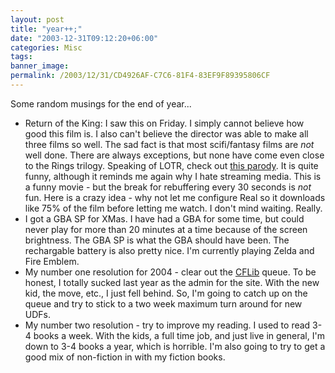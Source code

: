 ```yaml
---
layout: post
title: "year++;"
date: "2003-12-31T09:12:20+06:00"
categories: Misc 
tags: 
banner_image: 
permalink: /2003/12/31/CD4926AF-C7C6-81F4-83EF9F89395806CF
---
```


Some random musings for the end of year...

<ul>
<li>Return of the King: I saw this on Friday. I simply cannot believe how good this film is. I also can't believe the director was able to make all three films so well. The sad fact is that most scifi/fantasy films are <i>not</i> well done. There are always exceptions, but none have come even close to the Rings trilogy. Speaking of LOTR, check out <a href="http://atomfilms.shockwave.com/af/content/lord_rhymes">this parody</a>. It is quite funny, although it reminds me again why I hate streaming media. This is a funny movie - but the break for rebuffering every 30 seconds is <i>not</i> fun. Here is a crazy idea - why not let me configure Real so it downloads like 75% of the film before letting me watch. I don't mind waiting. Really.
<li>I got a GBA SP for XMas. I have had a GBA for some time, but could never play for more than 20 minutes at a time because of the screen brightness. The GBA SP is what the GBA should have been. The rechargable battery is also pretty nice. I'm currently playing Zelda and Fire Emblem. 
<li>My number one resolution for 2004 - clear out the <a href="http://www.cflib.org">CFLib</a> queue. To be honest, I totally sucked last year as the admin for the site. With the new kid, the move, etc., I just fell behind. So, I'm going to catch up on the queue and try to stick to a two week maximum turn around for new UDFs. 
<li>My number two resolution - try to improve my reading. I used to read 3-4 books a week. With the kids, a full time job, and just live in general, I'm down to 3-4 books a year, which is horrible. I'm also going to try to get a good mix of non-fiction in with my fiction books.
</ul>